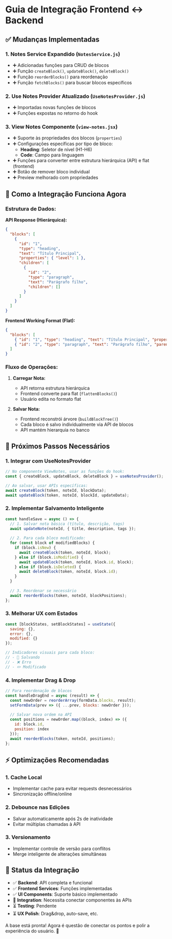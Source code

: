 # Guia de Integração Frontend ↔ Backend

## ✅ Mudanças Implementadas

### 1. **Notes Service Expandido** (`NotesService.js`)
- ➕ Adicionadas funções para CRUD de blocos
- ➕ Função `createBlock()`, `updateBlock()`, `deleteBlock()`
- ➕ Função `reorderBlocks()` para reordenação
- ➕ Função `fetchBlocks()` para buscar blocos específicos

### 2. **Use Notes Provider Atualizado** (`UseNotesProvider.js`)
- ➕ Importadas novas funções de blocos
- ➕ Funções expostas no retorno do hook

### 3. **View Notes Componente** (`view-notes.jsx`)
- ➕ Suporte às propriedades dos blocos (`properties`)
- ➕ Configurações específicas por tipo de bloco:
  - **Heading**: Seletor de nível (H1-H6)
  - **Code**: Campo para linguagem
- ➕ Funções para converter entre estrutura hierárquica (API) e flat (frontend)
- ➕ Botão de remover bloco individual
- ➕ Preview melhorado com propriedades

## 🔄 Como a Integração Funciona Agora

### **Estrutura de Dados:**

**API Response (Hierárquica):**
```json
{
  "blocks": [
    {
      "id": "1",
      "type": "heading",
      "text": "Título Principal",
      "properties": { "level": 1 },
      "children": [
        {
          "id": "2", 
          "type": "paragraph",
          "text": "Parágrafo filho",
          "children": []
        }
      ]
    }
  ]
}
```

**Frontend Working Format (Flat):**
```json
{
  "blocks": [
    { "id": "1", "type": "heading", "text": "Título Principal", "properties": { "level": 1 }, "parent_id": null },
    { "id": "2", "type": "paragraph", "text": "Parágrafo filho", "parent_id": "1" }
  ]
}
```

### **Fluxo de Operações:**

1. **Carregar Nota:**
   - API retorna estrutura hierárquica
   - Frontend converte para flat (`flattenBlocks()`)
   - Usuário edita no formato flat

2. **Salvar Nota:**
   - Frontend reconstrói árvore (`buildBlockTree()`)
   - Cada bloco é salvo individualmente via API de blocos
   - API mantém hierarquia no banco

## 🚧 Próximos Passos Necessários

### 1. **Integrar com UseNotesProvider**
```javascript
// No componente ViewNotes, usar as funções do hook:
const { createBlock, updateBlock, deleteBlock } = useNotesProvider();

// Ao salvar, usar APIs específicas:
await createBlock(token, noteId, blockData);
await updateBlock(token, noteId, blockId, updateData);
```

### 2. **Implementar Salvamento Inteligente**
```javascript
const handleSave = async () => {
  // 1. Salvar nota básica (título, descrição, tags)
  await updateNote(noteId, { title, description, tags });
  
  // 2. Para cada bloco modificado:
  for (const block of modifiedBlocks) {
    if (block.isNew) {
      await createBlock(token, noteId, block);
    } else if (block.isModified) {
      await updateBlock(token, noteId, block.id, block);
    } else if (block.isDeleted) {
      await deleteBlock(token, noteId, block.id);
    }
  }
  
  // 3. Reordenar se necessário
  await reorderBlocks(token, noteId, blockPositions);
};
```

### 3. **Melhorar UX com Estados**
```javascript
const [blockStates, setBlockStates] = useState({
  saving: {},
  error: {},
  modified: {}
});

// Indicadores visuais para cada bloco:
// - 🔄 Salvando
// - ❌ Erro  
// - ✏️ Modificado
```

### 4. **Implementar Drag & Drop**
```javascript
// Para reordenação de blocos
const handleDragEnd = async (result) => {
  const newOrder = reorderArray(formData.blocks, result);
  setFormData(prev => ({ ...prev, blocks: newOrder }));
  
  // Salvar nova ordem na API
  const positions = newOrder.map((block, index) => ({
    id: block.id,
    position: index
  }));
  await reorderBlocks(token, noteId, positions);
};
```

## ⚡ Optimizações Recomendadas

### 1. **Cache Local**
- Implementar cache para evitar requests desnecessários
- Sincronização offline/online

### 2. **Debounce nas Edições**
- Salvar automaticamente após 2s de inatividade
- Evitar múltiplas chamadas à API

### 3. **Versionamento**
- Implementar controle de versão para conflitos
- Merge inteligente de alterações simultâneas

## 🎯 Status da Integração

- ✅ **Backend**: API completa e funcional
- ✅ **Frontend Services**: Funções implementadas  
- ✅ **UI Components**: Suporte básico implementado
- 🔄 **Integration**: Necessita conectar componentes às APIs
- ⏳ **Testing**: Pendente
- ⏳ **UX Polish**: Drag&drop, auto-save, etc.

A base está pronta! Agora é questão de conectar os pontos e polir a experiência do usuário. 🚀